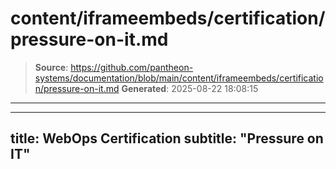 # content/iframeembeds/certification/pressure-on-it.md

> **Source**: https://github.com/pantheon-systems/documentation/blob/main/content/iframeembeds/certification/pressure-on-it.md
> **Generated**: 2025-08-22 18:08:15

---

---
title: WebOps Certification
subtitle: "Pressure on IT"
---

<Partial file="certification-guide/pressure-on-it.md" />
